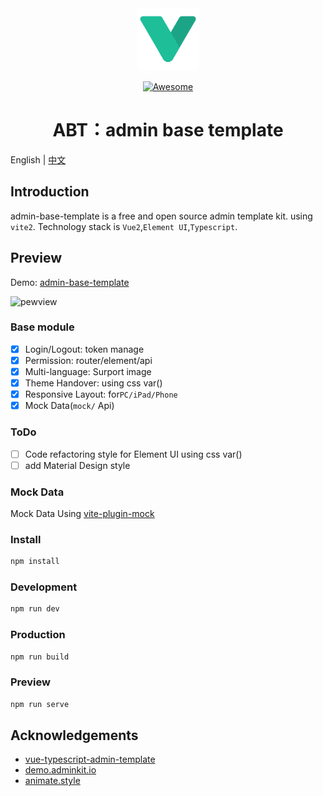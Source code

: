 <div align="center">
    <a target="_blank" href="https://admin.senseui.im/">
        <img height="100" src="./public/img/logo.svg" alt="logo" >
    </a><br>
    <p align='center'>
        <a href='https://github.com/vitejs/awesome-vite'>
            <img src='https://cdn.rawgit.com/sindresorhus/awesome/d7305f38d29fed78fa85652e3a63e154dd8e8829/media/badge.svg' alt='Awesome'>
        </a>
    </p>
    <h1> ABT：admin base template</h1>
</div>

English | [中文](./README.zh-CN.md)

## Introduction
admin-base-template is a free and open source admin template kit. using `vite2`. Technology stack is `Vue2`,`Element UI`,`Typescript`.
## Preview

Demo: [admin-base-template](http://admin.senseui.im/)

![pewview](./public/img/preview.gif)

### Base module
> 

- [x] Login/Logout: token manage
- [x] Permission: router/element/api
- [x] Multi-language: Surport image 
- [x] Theme Handover: using css var()
- [x] Responsive Layout: for`PC/iPad/Phone`
- [x] Mock Data(`mock/` Api)

### ToDo 

- [ ] Code refactoring style for Element UI using css var()
- [ ] add Material Design style

### Mock Data
Mock Data Using [vite-plugin-mock](https://github.com/anncwb/vite-plugin-mock)
### Install

```bash
npm install
```
### Development

```bash
npm run dev
```
### Production

```bash
npm run build
```
### Preview

```bash
npm run serve
```

## Acknowledgements

- [vue-typescript-admin-template](https://github.com/Armour/vue-typescript-admin-template/) 
- [demo.adminkit.io](https://demo.adminkit.io/index.html)
- [animate.style](https://animate.style/)
